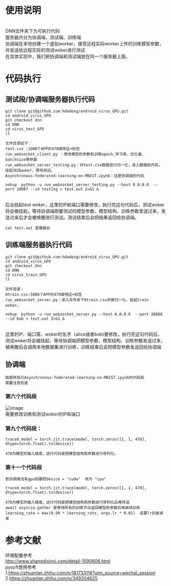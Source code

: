 # 使用说明
<br>DNN文件夹下为可执行代码
<br>服务器共分为协调端、测试端、训练端
<br>协调端在本地创建一个虚拟worker，接受远程实际worker上传的训练模型参数，并发送给远程实际的测试woker进行测试
<br>在具体实现中，我们把协调端和测试端放在同一个服务器上面。

# 代码执行
## 测试段/协调端服务器执行代码
```
git clone git@github.com:hdadong/android_virus_GPU.git
cd android_virus_GPU
git checkout dnn
cd DNN
cd virus_test_GPU
ll
```
    文件目录如下：
    test.csv :1000个APP的470维特征+标签
    run_websocket_client.py ：修改模型的参数和训练epoch,学习率，优化器、batchsize等参数
    run_websocket_server_testing.py：对test.csv数据进行归一化，读入数据到内存，挂起测试woker，等待测试。
    Asynchronous-federated-learning-on-MNIST.ipynb：这是协调端的代码
```
nohup  python -u run_websocket_server_testing.py --host 0.0.0.0  --port 28007 --id testing > test.out 2>&1 &  
```
<br>后台挂起test woker，这里的IP和端口需要修改，执行完这句代码后，测试woker将会被挂起，等待协调端把要测试的模型参数、模型结构、训练参数发送过来，发送过来后才会被唤醒进行测试。测试结束后会把结果返回给协调端。

```
cat test.out 查看输出
```

## 训练端服务器执行代码
```
git clone git@github.com:hdadong/android_virus_GPU.git
cd android_virus_GPU
git checkout dnn
cd DNN
cd virus_train_GPU  
ll  
```
    文件目录：  
    0train.csv:5000个APP的470维特征+标签  
    run_websocket_server.py：读入文件夹下0train.csv并做归一化，挂起train woker。  
```
nohup  python -u run_websocket_server.py --host 0.0.0.0  --port 28068 --id bob > test.out 2>&1 &   
```
<br>这里的IP、端口需、woker的名字（alice或者bob)要修改，执行完这句代码后，测试woker将会被挂起，等待协调端把模型参数、模型结构、训练参数发送过来，被唤醒后会调用本地数据集进行训练，训练结束后会把模型参数发送回给协调端  

## 协调端  
    按顺序执行Asynchronous-federated-learning-on-MNIST.ipynb的代码段  
    需要注意的是  
### 第六个代码段  
![image](https://user-images.githubusercontent.com/44421595/112457567-db5f5180-8d96-11eb-8705-4f04452fadd8.png)  
    需要修改训练和测试woker的IP和端口  
### 第九个代码段：  
```
traced_model = torch.jit.trace(model, torch.zeros([1, 1, 470], dtype=torch.float).to(device))
```
    470为模型的输入维度，这行代码是把模型结构和参数进行序列化。
### 第十一个代码段
    若协调端没有gpu则要把device = "cuda"  改为 "cpu"   
```
traced_model = torch.jit.trace(model, torch.zeros([1, 1, 470], dtype=torch.float).to(device))  
```
    470为模型的输入维度，这行代码是把模型结构和参数进行序列化后再传送  
    await asyncio.gather 是等待所有的训练节点返回模型的参数后再继续训练  
    learning_rate = max(0.99 * learning_rate, args.lr * 0.01)  设置lr的衰减率  


# 参考文献
环境配置参考  
http://www.shangdixinxi.com/detail-1590606.html  
pysyft使用参考  
1.https://zhuanlan.zhihu.com/p/181733116?utm_source=wechat_session  
2.https://zhuanlan.zhihu.com/p/349204625
